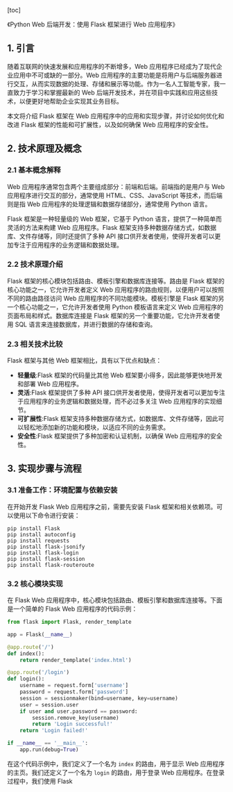 
[toc]                    
                
                
《Python Web 后端开发：使用 Flask 框架进行 Web 应用程序》

## 1. 引言

随着互联网的快速发展和应用程序的不断增多，Web 应用程序已经成为了现代企业应用中不可或缺的一部分。Web 应用程序的主要功能是将用户与后端服务器进行交互，从而实现数据的处理、存储和展示等功能。作为一名人工智能专家，我一直致力于学习和掌握最新的 Web 后端开发技术，并在项目中实践和应用这些技术，以便更好地帮助企业实现其业务目标。

本文将介绍 Flask 框架在 Web 应用程序中的应用和实现步骤，并讨论如何优化和改进 Flask 框架的性能和可扩展性，以及如何确保 Web 应用程序的安全性。

## 2. 技术原理及概念

### 2.1 基本概念解释

Web 应用程序通常包含两个主要组成部分：前端和后端。前端指的是用户与 Web 应用程序进行交互的部分，通常使用 HTML、CSS、JavaScript 等技术，而后端则是指 Web 应用程序的处理逻辑和数据存储部分，通常使用 Python 语言。

 Flask 框架是一种轻量级的 Web 框架，它基于 Python 语言，提供了一种简单而灵活的方法来构建 Web 应用程序。Flask 框架支持多种数据存储方式，如数据库、文件存储等，同时还提供了多种 API 接口供开发者使用，使得开发者可以更加专注于应用程序的业务逻辑和数据处理。

### 2.2 技术原理介绍

Flask 框架的核心模块包括路由、模板引擎和数据库连接等。路由是 Flask 框架的核心功能之一，它允许开发者定义 Web 应用程序的路由规则，以便用户可以按照不同的路由路径访问 Web 应用程序的不同功能模块。模板引擎是 Flask 框架的另一个核心功能之一，它允许开发者使用 Python 模板语言来定义 Web 应用程序的页面布局和样式。数据库连接是 Flask 框架的另一个重要功能，它允许开发者使用 SQL 语言来连接数据库，并进行数据的存储和查询。

### 2.3 相关技术比较

Flask 框架与其他 Web 框架相比，具有以下优点和缺点：

* **轻量级**:Flask 框架的代码量比其他 Web 框架要小得多，因此能够更快地开发和部署 Web 应用程序。
* **灵活**:Flask 框架提供了多种 API 接口供开发者使用，使得开发者可以更加专注于应用程序的业务逻辑和数据处理，而不必过多关注 Web 应用程序的实现细节。
* **可扩展性**:Flask 框架支持多种数据存储方式，如数据库、文件存储等，因此可以轻松地添加新的功能和模块，以适应不同的业务需求。
* **安全性**:Flask 框架提供了多种加密和认证机制，以确保 Web 应用程序的安全性。

## 3. 实现步骤与流程

### 3.1 准备工作：环境配置与依赖安装

在开始开发 Flask Web 应用程序之前，需要先安装 Flask 框架和相关依赖项。可以使用以下命令进行安装：

```
pip install Flask
pip install autoconfig
pip install requests
pip install flask-jsonify
pip install flask-login
pip install flask-session
pip install flask-routeroute
```

### 3.2 核心模块实现

在 Flask Web 应用程序中，核心模块包括路由、模板引擎和数据库连接等。下面是一个简单的 Flask Web 应用程序的代码示例：

```python
from flask import Flask, render_template

app = Flask(__name__)

@app.route('/')
def index():
    return render_template('index.html')

@app.route('/login')
def login():
    username = request.form['username']
    password = request.form['password']
    session = sessionmaker(bind=username, key=username)
    user = session.user
    if user and user.password == password:
        session.remove_key(username)
        return 'Login successful!'
    return 'Login failed!'

if __name__ == '__main__':
    app.run(debug=True)
```

在这个代码示例中，我们定义了一个名为 `index` 的路由，用于显示 Web 应用程序的主页。我们还定义了一个名为 `login` 的路由，用于登录 Web 应用程序。在登录过程中，我们使用 Flask

